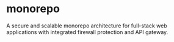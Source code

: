 # monorepo
A secure and scalable monorepo architecture for full-stack web applications with integrated firewall protection and API gateway.
